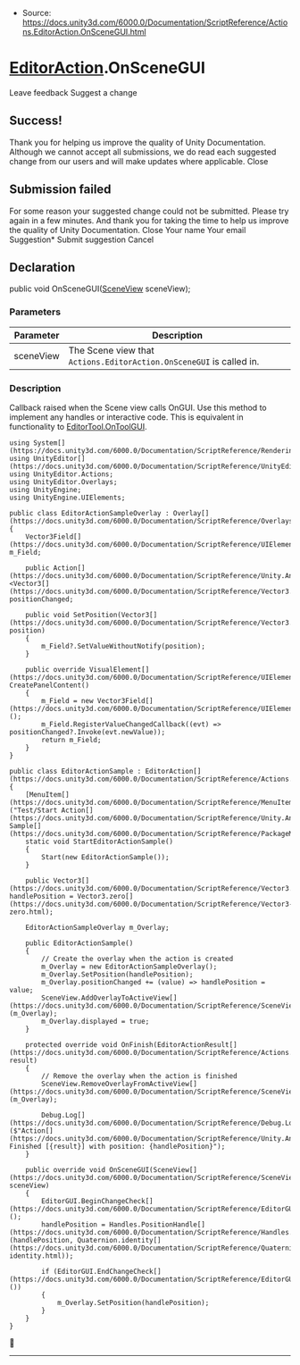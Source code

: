 * Source: https://docs.unity3d.com/6000.0/Documentation/ScriptReference/Actions.EditorAction.OnSceneGUI.html

#  [EditorAction](https://docs.unity3d.com/6000.0/Documentation/ScriptReference/Actions.EditorAction.html).OnSceneGUI
Leave feedback
Suggest a change
## Success!
Thank you for helping us improve the quality of Unity Documentation. Although we cannot accept all submissions, we do read each suggested change from our users and will make updates where applicable.
Close
## Submission failed
For some reason your suggested change could not be submitted. Please <a>try again</a> in a few minutes. And thank you for taking the time to help us improve the quality of Unity Documentation.
Close
Your name Your email Suggestion* Submit suggestion
Cancel
## Declaration
public void OnSceneGUI([SceneView](https://docs.unity3d.com/6000.0/Documentation/ScriptReference/SceneView.html) sceneView); 
### Parameters
Parameter | Description  
---|---  
sceneView | The Scene view that `Actions.EditorAction.OnSceneGUI` is called in.  
### Description
Callback raised when the Scene view calls OnGUI.
Use this method to implement any handles or interactive code. This is equivalent in functionality to [EditorTool.OnToolGUI](https://docs.unity3d.com/6000.0/Documentation/ScriptReference/EditorTools.EditorTool.OnToolGUI.html).
```
using System[](https://docs.unity3d.com/6000.0/Documentation/ScriptReference/Rendering.VirtualTexturing.System.html);
using UnityEditor[](https://docs.unity3d.com/6000.0/Documentation/ScriptReference/UnityEditor.html);
using UnityEditor.Actions;
using UnityEditor.Overlays;
using UnityEngine;
using UnityEngine.UIElements;

public class EditorActionSampleOverlay : Overlay[](https://docs.unity3d.com/6000.0/Documentation/ScriptReference/Overlays.Overlay.html)
{
    Vector3Field[](https://docs.unity3d.com/6000.0/Documentation/ScriptReference/UIElements.Vector3Field.html) m_Field;

    public Action[](https://docs.unity3d.com/6000.0/Documentation/ScriptReference/Unity.Android.Gradle.Manifest.Action.html)<Vector3[](https://docs.unity3d.com/6000.0/Documentation/ScriptReference/Vector3.html)> positionChanged;

    public void SetPosition(Vector3[](https://docs.unity3d.com/6000.0/Documentation/ScriptReference/Vector3.html) position)
    {
        m_Field?.SetValueWithoutNotify(position);
    }

    public override VisualElement[](https://docs.unity3d.com/6000.0/Documentation/ScriptReference/UIElements.VisualElement.html) CreatePanelContent()
    {
        m_Field = new Vector3Field[](https://docs.unity3d.com/6000.0/Documentation/ScriptReference/UIElements.Vector3Field.html)();
        m_Field.RegisterValueChangedCallback((evt) => positionChanged?.Invoke(evt.newValue));
        return m_Field;
    }
}

public class EditorActionSample : EditorAction[](https://docs.unity3d.com/6000.0/Documentation/ScriptReference/Actions.EditorAction.html)
{
    [MenuItem[](https://docs.unity3d.com/6000.0/Documentation/ScriptReference/MenuItem.html)("Test/Start Action[](https://docs.unity3d.com/6000.0/Documentation/ScriptReference/Unity.Android.Gradle.Manifest.Action.html) Sample[](https://docs.unity3d.com/6000.0/Documentation/ScriptReference/PackageManager.UI.Sample.html)")]
    static void StartEditorActionSample()
    {
        Start(new EditorActionSample());
    }

    public Vector3[](https://docs.unity3d.com/6000.0/Documentation/ScriptReference/Vector3.html) handlePosition = Vector3.zero[](https://docs.unity3d.com/6000.0/Documentation/ScriptReference/Vector3-zero.html);

    EditorActionSampleOverlay m_Overlay;

    public EditorActionSample()
    {
        // Create the overlay when the action is created
        m_Overlay = new EditorActionSampleOverlay();
        m_Overlay.SetPosition(handlePosition);
        m_Overlay.positionChanged += (value) => handlePosition = value;
        SceneView.AddOverlayToActiveView[](https://docs.unity3d.com/6000.0/Documentation/ScriptReference/SceneView.AddOverlayToActiveView.html)(m_Overlay);
        m_Overlay.displayed = true;
    }

    protected override void OnFinish(EditorActionResult[](https://docs.unity3d.com/6000.0/Documentation/ScriptReference/Actions.EditorActionResult.html) result)
    {
        // Remove the overlay when the action is finished
        SceneView.RemoveOverlayFromActiveView[](https://docs.unity3d.com/6000.0/Documentation/ScriptReference/SceneView.RemoveOverlayFromActiveView.html)(m_Overlay);

        Debug.Log[](https://docs.unity3d.com/6000.0/Documentation/ScriptReference/Debug.Log.html)($"Action[](https://docs.unity3d.com/6000.0/Documentation/ScriptReference/Unity.Android.Gradle.Manifest.Action.html) Finished [{result}] with position: {handlePosition}");
    }

    public override void OnSceneGUI(SceneView[](https://docs.unity3d.com/6000.0/Documentation/ScriptReference/SceneView.html) sceneView)
    {
        EditorGUI.BeginChangeCheck[](https://docs.unity3d.com/6000.0/Documentation/ScriptReference/EditorGUI.BeginChangeCheck.html)();
        handlePosition = Handles.PositionHandle[](https://docs.unity3d.com/6000.0/Documentation/ScriptReference/Handles.PositionHandle.html)(handlePosition, Quaternion.identity[](https://docs.unity3d.com/6000.0/Documentation/ScriptReference/Quaternion-identity.html));

        if (EditorGUI.EndChangeCheck[](https://docs.unity3d.com/6000.0/Documentation/ScriptReference/EditorGUI.EndChangeCheck.html)())
        {
            m_Overlay.SetPosition(handlePosition);
        }
    }
}

```

* * *
